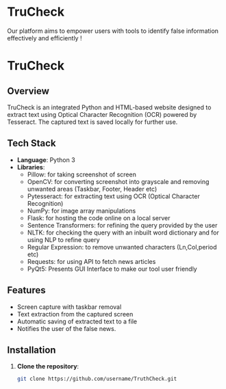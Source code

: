 # TruCheck
Our platform aims to empower users with tools to identify false information effectively and efficiently ! 
# TruCheck

## Overview
TruCheck is an integrated Python and HTML-based website designed to extract text using Optical Character Recognition (OCR) powered by Tesseract. The captured text is saved locally for further use.

## Tech Stack
- **Language**: Python 3
- **Libraries**:
  - Pillow: for taking screenshot of screen 
  - OpenCV: for converting screenshot into grayscale and removing unwanted areas (Taskbar, Footer, Header etc)
  - Pytesseract: for extracting text using OCR (Optical Character Recognition)
  - NumPy: for image array manipulations
  - Flask: for hosting the code online on a local server
  - Sentence Transformers: for refining the query provided by the user
  - NLTK: for checking the query with an inbuilt word dictionary and for using NLP to refine query 
  - Regular Expression: to remove unwanted characters (Ln,Col,period etc)
  - Requests: for using API to fetch news articles
  - PyQt5: Presents GUI Interface to make our tool user friendly
## Features
- Screen capture with taskbar removal
- Text extraction from the captured screen
- Automatic saving of extracted text to a file
- Notifies the user of the false news.

## Installation

1. **Clone the repository**:
   ```bash
   git clone https://github.com/username/TruthCheck.git

